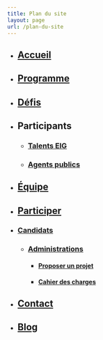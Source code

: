 ```yaml
---
title: Plan du site
layout: page
url: /plan-du-site
---
```

<!-- We add the class "no-li-dot" to hide li dots for this specific page -->
<div class="a11y_no-li-dot">

* ## [Accueil](https://eig.etalab.gouv.fr/)
* ## [Programme](https://eig.etalab.gouv.fr/programme/)
* ## [Défis](https://eig.etalab.gouv.fr/defis/)
* ## Participants

  * ### [Talents EIG](https://eig.etalab.gouv.fr/talents/)
  * ### [Agents publics](https://eig.etalab.gouv.fr/agents/)
* ## [Équipe](https://eig.etalab.gouv.fr/equipe/)
* ## [Participer](https://eig.etalab.gouv.fr/participer/)
* ### [Candidats](https://eig.etalab.gouv.fr/participer/candidats/)

  * ### [Administrations](https://eig.etalab.gouv.fr/participer/administrations/)

    * #### [Proposer un projet](https://eig.etalab.gouv.fr/participer/administrations/proposer/)
    * #### [Cahier des charges](https://eig.etalab.gouv.fr/img/aap-eig6-cahier-des-charges.pdf)
* ## [Contact](https://eig.etalab.gouv.fr/contact/)
* ## [Blog](https://eig.etalab.gouv.fr/blog/)
